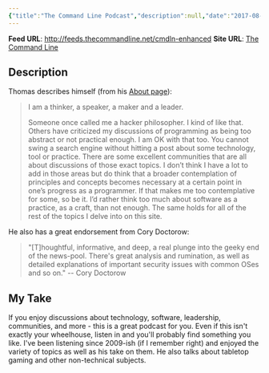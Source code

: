 ```yaml
---
{"title":"The Command Line Podcast","description":null,"date":"2017-08-10","tags":["podcasts","technology","hacking"],"dg-publish":true,"created":"2017-08-10T11:38:42","updated":"2025-08-09T22:43:13-04:00","permalink":"/notes/2017/the-command-line-podcast/","dgPassFrontmatter":true,"noteIcon":"3"}
---
```



**Feed URL**: http://feeds.thecommandline.net/cmdln-enhanced
**Site URL**: [The Command Line](http://thecommandline.net/)

## Description

Thomas describes himself (from his [About page](https://thecommandline.net/about/)):
> I am a thinker, a speaker, a maker and a leader.
>
> Someone once called me a hacker philosopher. I kind of like that. Others have criticized my discussions of programming as being too abstract or not practical enough. I am OK with that too. You cannot swing a search engine without hitting a post about some technology, tool or practice. There are some excellent communities that are all about discussions of those exact topics. I don’t think I have a lot to add in those areas but do think that a broader contemplation of principles and concepts becomes necessary at a certain point in one’s progress as a programmer. If that makes me too contemplative for some, so be it. I’d rather think too much about software as a practice, as a craft, than not enough. The same holds for all of the rest of the topics I delve into on this site.

He also has a great endorsement from Cory Doctorow:

> "[T]houghtful, informative, and deep, a real plunge into the geeky end of the news-pool. There's great analysis and rumination, as well as detailed explanations of important security issues with common OSes and so on." -- Cory Doctorow

## My Take

If you enjoy discussions about technology, software, leadership, communities, and more - this is a great podcast for you. Even if this isn't exactly your wheelhouse, listen in and you'll probably find something you like. I've been listening since 2009-ish (if I remember right) and enjoyed the variety of topics as well as his take on them. He also talks about tabletop gaming and other non-technical subjects.
